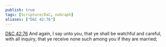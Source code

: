 ```yaml
---
publish: true
tags: [Scripture/DaC, noGraph]
aliases: ["D&C 42:76"]
---
```

[D&C 42:76](https://churchofjesuschrist.org/study/scriptures/dc-testament/dc/42?lang=eng&id=p76#p76) And again, I say unto you, that ye shall be watchful and careful, with all inquiry, that ye receive none such among you if they are married;
